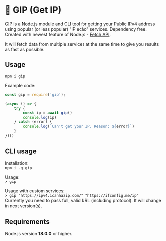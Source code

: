 # 🐷 GIP (Get IP)

[GIP](https://www.npmjs.com/package/gip) is a [Node.js](https://nodejs.org/en/) module and CLI tool for getting your Public [IPv4](https://en.wikipedia.org/wiki/IPv4) address using popular (or less popular) "IP echo" services. Dependency free. Created with newest feature of Node.js - [Fetch API](https://developer.mozilla.org/en-US/docs/Web/API/Fetch_API).  

It will fetch data from multiple services at the same time to give you results as fast as possible.

## Usage
`npm i gip`

Example code:  
````js
const gip = require('gip'); 

(async () => {
    try {
        const ip = await gip()
        console.log(ip)
    } catch (error) {
        console.log(`Can't get your IP. Reason: ${error}`)
    }
})()
````

## CLI usage
Installation:  
`npm i -g gip`

Usage:  
`> gip`

Usage with custom services:  
`> gip "https://ipv4.icanhazip.com/" "https://ifconfig.me/ip"`  
Currently you need to pass full, valid URL (including protocol). It will change in next version(s).

## Requirements
Node.js version **18.0.0** or higher.
